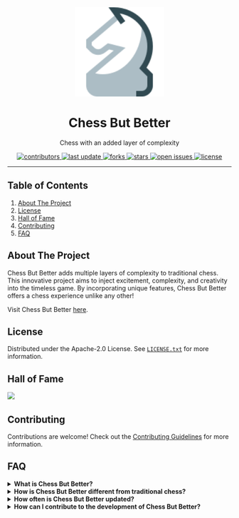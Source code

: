 <div align="center">
  <img src="assets/logo.svg" alt="logo" width="200" height="auto" />
  <h1>Chess But Better</h1>
  <p>
    Chess with an added layer of complexity
  </p>
</div>

<!-- Badges -->
<p align="center">
  <a href="https://github.com/Ido-Barnea/Chess-But-Better/graphs/contributors">
    <img src="https://img.shields.io/github/contributors/Ido-Barnea/Chess-But-Better" alt="contributors" />
  </a>
  <a href="">
    <img src="https://img.shields.io/github/last-commit/Ido-Barnea/Chess-But-Better" alt="last update" />
  </a>
  <a href="https://github.com/Ido-Barnea/Chess-But-Better/network/members">
    <img src="https://img.shields.io/github/forks/Ido-Barnea/Chess-But-Better" alt="forks" />
  </a>
  <a href="https://github.com/Ido-Barnea/Chess-But-Better/stargazers">
    <img src="https://img.shields.io/github/stars/Ido-Barnea/Chess-But-Better" alt="stars" />
  </a>
  <a href="https://github.com/Ido-Barnea/Chess-But-Better/issues/">
    <img src="https://img.shields.io/github/issues/Ido-Barnea/Chess-But-Better" alt="open issues" />
  </a>
  <a href="https://github.com/Ido-Barnea/Chess-But-Better/blob/master/LICENSE">
    <img src="https://img.shields.io/github/license/Ido-Barnea/Chess-But-Better" alt="license" />
  </a>
</p>

---

## Table of Contents

1. [About The Project](#about-the-project)
2. [License](#license)
3. [Hall of Fame](#hall-of-fame)
4. [Contributing](#contributing)
5. [FAQ](#faq)

## About The Project

Chess But Better adds multiple layers of complexity to traditional chess. This innovative project aims to inject excitement, complexity, and creativity into the timeless game. By incorporating unique features, Chess But Better offers a chess experience unlike any other!

Visit Chess But Better [here](https://chess-but-better.onrender.com).

## License

Distributed under the Apache-2.0 License. See [`LICENSE.txt`](LICENSE.txt) for more information.

## Hall of Fame

<a href="https://github.com/Ido-Barnea/Chess-But-Better/graphs/contributors">
  <img src="https://contrib.rocks/image?repo=Ido-Barnea/Chess-But-Better" />
</a>

## Contributing

Contributions are welcome! Check out the [Contributing Guidelines](CONTRIBUTING.md) for more information.

## FAQ

<details>
  <summary><strong>What is Chess But Better?</strong></summary>
  Chess But Better is an innovative take on the classic game of chess. It introduces multiple layers of complexity and unique features to enhance gameplay and provide a fresh experience for players.
</details>

<details>
  <summary><strong>How is Chess But Better different from traditional chess?</strong></summary>
  Chess But Better incorporates additional rules and mechanics that add complexity and excitement to the game. These features include new pieces, alternate win conditions, secret rules, items, and special abilities that change gameplay dynamics.
</details>

<details>
  <summary><strong>How often is Chess But Better updated?</strong></summary>
  We strive to regularly update Chess But Better with new features, improvements, and bug fixes. Our development team is committed to providing a continuously evolving and engaging experience for our players.
</details>

<details>
  <summary><strong>How can I contribute to the development of Chess But Better?</strong></summary>
  We welcome contributions from the community to help improve Chess But Better. Whether you're a developer, designer, or avid player, there are many ways to get involved. You can contribute code, report bugs, suggest new features, or provide feedback to help us make Chess But Better even better!
</details>
